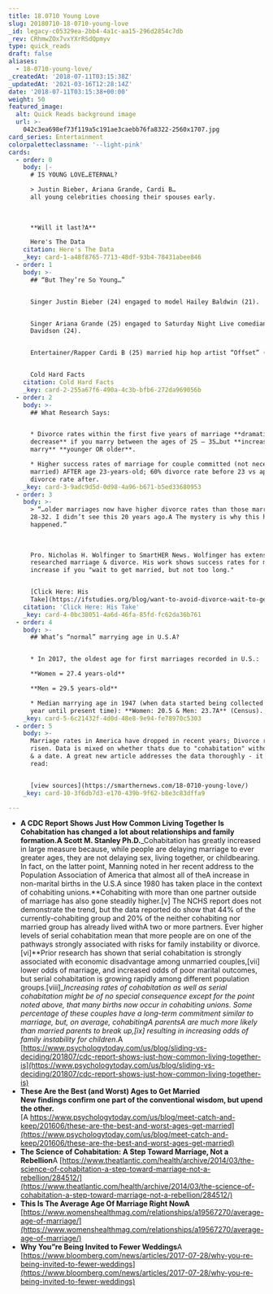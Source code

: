 ```yaml
---
title: 18.0710 Young Love
slug: 20180710-18-0710-young-love
_id: legacy-c05329ea-2bb4-4a1c-aa15-296d2854c7db
_rev: CRhmwZOx7vxYXrRSdQpmyv
type: quick_reads
draft: false
aliases:
  - 18-0710-young-love/
_createdAt: '2018-07-11T03:15:38Z'
_updatedAt: '2021-03-16T12:28:14Z'
date: '2018-07-11T03:15:38+00:00'
weight: 50
featured_image:
  alt: Quick Reads background image
  url: >-
    042c3ea698ef73f119a5c191ae3caebb76fa8322-2560x1707.jpg
card_series: Entertainment
colorpaletteclassname: '--light-pink'
cards:
  - order: 0
    body: |-
      # IS YOUNG LOVE…ETERNAL?

      > Justin Bieber, Ariana Grande, Cardi B…  
      all young celebrities choosing their spouses early.  
        
        
        
      **Will it last?A**

      Here's The Data
    citation: Here's The Data
    _key: card-1-a48f8765-7713-48df-93b4-78431abee846
  - order: 1
    body: >-
      ## “But They’re So Young…”


      Singer Justin Bieber (24) engaged to model Hailey Baldwin (21).


      Singer Ariana Grande (25) engaged to Saturday Night Live comedian Pete
      Davidson (24).


      Entertainer/Rapper Cardi B (25) married hip hop artist “Offset” (26).


      Cold Hard Facts
    citation: Cold Hard Facts
    _key: card-2-255a67f6-490a-4c3b-bfb6-272da969056b
  - order: 2
    body: >-
      ## What Research Says:


      * Divorce rates within the first five years of marriage **dramatically
      decrease** if you marry between the ages of 25 – 35…but **increase if you
      marry** **younger OR older**.

      * Higher success rates of marriage for couple committed (not necessarily
      married) AFTER age 23-years-old; 60% divorce rate before 23 vs approx. 30%
      divorce rate after.
    _key: card-3-9adc9d5d-0d98-4a96-b671-b5ed33680953
  - order: 3
    body: >-
      > “…older marriages now have higher divorce rates than those marrying
      28-32. I didn’t see this 20 years ago.A The mystery is why this has
      happened.”  
        
        
        
      Pro. Nicholas H. Wolfinger to SmartHER News. Wolfinger has extensively
      researched marriage & divorce. His work shows success rates for marriage
      increase if you "wait to get married, but not too long."


      [Click Here: His
      Take](https://ifstudies.org/blog/want-to-avoid-divorce-wait-to-get-married-but-not-too-long/)
    citation: 'Click Here: His Take'
    _key: card-4-0bc38051-4a6d-46fa-85fd-fc62da36b761
  - order: 4
    body: >-
      ## What’s “normal” marrying age in U.S.A?


      * In 2017, the oldest age for first marriages recorded in U.S.:  

      **Women = 27.4 years-old**  

      **Men = 29.5 years-old**

      * Median marrying age in 1947 (when data started being collected every
      year until present time): **Women: 20.5 & Men: 23.7A** (Census).
    _key: card-5-6c21432f-4d0d-48e8-9e94-fe78970c5303
  - order: 5
    body: >-
      Marriage rates in America have dropped in recent years; Divorce rates have
      risen. Data is mixed on whether thats due to "cohabitation" without a ring
      & a date. A great new article addresses the data thoroughly - it's a must
      read:


      [view sources](https://smarthernews.com/18-0710-young-love/)
    _key: card-10-3f6db7d3-e170-439b-9f62-b8e3c83dffa9

---
```

* **A CDC Report Shows Just How Common Living Together Is Cohabitation has changed a lot about relationships and family formation.A Scott M. Stanley Ph.D.**_Cohabitation has greatly increased in large measure because, while people are delaying marriage to ever greater ages, they are not delaying sex, living together, or childbearing. In fact, on the latter point, Manning noted in her recent address to the Population Association of America that almost all of theA increase in non-marital births in the U.S.A since 1980 has taken place in the context of cohabiting unions.**Cohabiting with more than one partner outside of marriage has also gone steadily higher.[v] The NCHS report does not demonstrate the trend, but the data reported do show that 44% of the currently-cohabiting group and 20% of the neither cohabiting nor married group has already lived withA two or more partners. Ever higher levels of serial cohabitation mean that more people are on one of the pathways strongly associated with risks for family instability or divorce.[vi]**Prior research has shown that serial cohabitation is strongly associated with economic disadvantage among unmarried couples,[vii] lower odds of marriage, and increased odds of poor marital outcomes, but serial cohabitation is growing rapidly among different population groups.[viii]__Increasing rates of cohabitation as well as serial cohabitation might be of no special consequence except for the point noted above, that many births now occur in cohabiting unions. Some percentage of these couples have a long-term commitment similar to marriage, but, on average, cohabitingA parentsA are much more likely than married parents to break up,[ix] resulting in increasing odds of family instability for children_.A [https://www.psychologytoday.com/us/blog/sliding-vs-deciding/201807/cdc-report-shows-just-how-common-living-together-is](https://www.psychologytoday.com/us/blog/sliding-vs-deciding/201807/cdc-report-shows-just-how-common-living-together-is)
* **These Are the Best (and Worst) Ages to Get Married**  
**New findings confirm one part of the conventional wisdom, but upend the other.**  
[A https://www.psychologytoday.com/us/blog/meet-catch-and-keep/201606/these-are-the-best-and-worst-ages-get-married](https://www.psychologytoday.com/us/blog/meet-catch-and-keep/201606/these-are-the-best-and-worst-ages-get-married)
* **The Science of Cohabitation: A Step Toward Marriage, Not a Rebellion**A [https://www.theatlantic.com/health/archive/2014/03/the-science-of-cohabitation-a-step-toward-marriage-not-a-rebellion/284512/](https://www.theatlantic.com/health/archive/2014/03/the-science-of-cohabitation-a-step-toward-marriage-not-a-rebellion/284512/)
* **This Is The Average Age Of Marriage Right NowA** [https://www.womenshealthmag.com/relationships/a19567270/average-age-of-marriage/](https://www.womenshealthmag.com/relationships/a19567270/average-age-of-marriage/)
* **Why You”re Being Invited to Fewer Weddings**A [https://www.bloomberg.com/news/articles/2017-07-28/why-you-re-being-invited-to-fewer-weddings](https://www.bloomberg.com/news/articles/2017-07-28/why-you-re-being-invited-to-fewer-weddings)